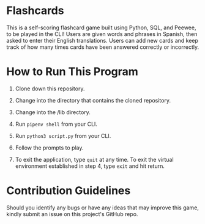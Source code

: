 # Flashcards
This is a self-scoring flashcard game built using Python, SQL, and Peewee, to be played in the CLI! Users are given words and phrases in Spanish, then asked to enter their English translations. Users can add new cards and keep track of how many times cards have been answered correctly or incorrectly. 

# How to Run This Program 

1. Clone down this repository.

2. Change into the directory that contains the cloned repository. 

3. Change into the /lib directory. 

4. Run `pipenv shell` from your CLI. 

5. Run `python3 script.py` from your CLI. 

6. Follow the prompts to play. 

7. To exit the application, type `quit` at any time. To exit the virtual environment established in step 4, type `exit` and hit return. 

# Contribution Guidelines

Should you identify any bugs or have any ideas that may improve this game, kindly submit an issue on this project's GitHub repo.
